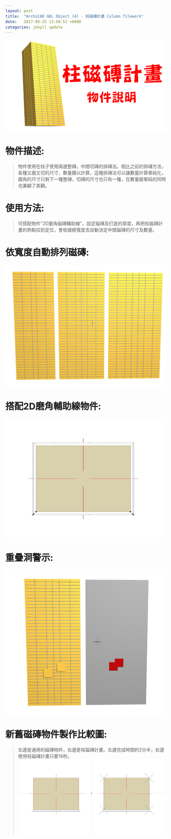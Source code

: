 ```yaml
---
layout: post
title:  "ArchiCAD GDL Object (4) - 柱磁磚計畫 Column Tilework"
date:   2017-09-25 13:50:52 +0000
categories: jekyll update
---
```


![柱磁磚計畫物件說明](/assets/ColumnTileWork/ColumnTileWork.png)

# 物件描述:  
> 物件使用在柱子使用兩邊整磚，中間切磚的排磚法。相比之前的排磚方法，各種又磨又切的尺寸，數量難以計算，這種排磚法可以讓數量計算單純化，磨角的尺寸只剩下一種整磚，切磚的尺寸也只有一種，在數量變單純的同時也兼顧了美觀。

# 使用方法:  
> 可搭配物件"2D磨角磁磚輔助線"，設定磁磚及打底的厚度，再把柱磁磚計畫的熱點拉到定位，會依據總寬度去自動決定中間磁磚的尺寸及數量。

# 依寬度自動排列磁磚:
![自動排列](/assets/ColumnTileWork/ColumnTileworkAutoArrangement.jpg)

# 搭配2D磨角輔助線物件:
![2D磨角輔助熱點](/assets/ColumnTileWork/ColumnTileworkWithAuxiliaryChamferingHotspot.jpg)

# 重疊洞警示:
![重疊洞警示](/assets/ColumnTileWork/ColumnTileworkHoleOverlappingHint.jpg)

# 新舊磁磚物件製作比較圖:
> 左邊是通用的磁磚物件，右邊是柱磁磚計畫。左邊完成時間約2分半，右邊使用柱磁磚計畫只要16秒。
![新舊磁磚比較](/assets/ColumnTileWork/ColumnTileworkComparison.jpg)


[帶路雞Pro-App-Store]: https://appsto.re/tw/kp-Sfb.i
[帶路雞-App-Store]: https://appsto.re/tw/amD6eb.i

